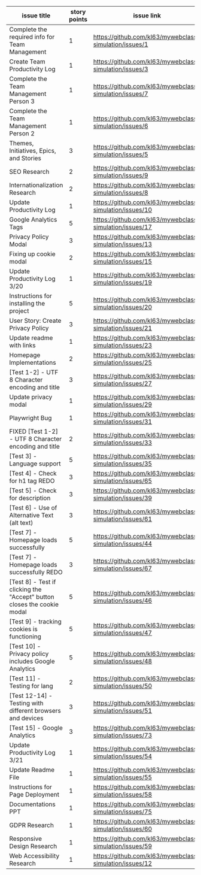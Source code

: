|issue title | story points | issue link | status    | assigned to | assigned on | completed on | category | status notes |
|----------|--------------|----------|-----------|-------------|-------|--|----------|------------|
| Complete the required info for Team Management | 1 | https://github.com/kl63/mywebclass-simulation/issues/1  | Completed | Kevin L| 3/9/23| 3/9/23 | Features  | Completed/Closed  |
| Create Team Productivity Log  | 1     | https://github.com/kl63/mywebclass-simulation/issues/3  | Completed | Kevin L. | 3/9/23 | 3/9/23 | Features  | Completed/Closed  |
| Complete the Team Management Person 3  | 1      | https://github.com/kl63/mywebclass-simulation/issues/7  | Completed  | Rick K.    | 3/10/23 | 3/21/23 | Features  | Completed/Closed  |
| Complete the Team Management Person 2  | 1     | https://github.com/kl63/mywebclass-simulation/issues/6  | Completed   | Lucicto S.     | 3/10/23 | 3/20/23 | Features  | Completed/Closed  |
| Themes, Initiatives, Epics, and Stories  | 3      | https://github.com/kl63/mywebclass-simulation/issues/5  | Completed   | Kevin L.     | 3/10/23 | 3/12/23 | Docs  | Completed/Closed  |
| SEO Research  | 2      | https://github.com/kl63/mywebclass-simulation/issues/9  | Completed   | Kevin L.     | 3/13/23 | 3/13/23 | Docs  | Completed/Closed  |
| Internationalization Research  | 2      | https://github.com/kl63/mywebclass-simulation/issues/8  | Completed   | Kevin L.     | 3/13/23 | 3/13/23 | Docs  | Completed/Closed  |
| Update Productivity Log  | 1      | https://github.com/kl63/mywebclass-simulation/issues/10  | Completed   | Kevin L.     | 3/14/23 | 3/14/23 | Bug  | Completed/Closed  |
| Google Analytics Tags  | 5      | https://github.com/kl63/mywebclass-simulation/issues/17  | Completed   | Kevin L.    | 3/27/23 | 3/20/23 | Features  | Completed/Closed  |
| Privacy Policy Modal  | 3      | https://github.com/kl63/mywebclass-simulation/issues/13  | Completed   | Kevin L.     | 3/18/23 | 3/18/23 | Features  | Completed/Closed  |
| Fixing up cookie modal  | 2      | https://github.com/kl63/mywebclass-simulation/issues/15  | Completed  | Kevin L.     | 3/9/23 | 3/19/23 | Bug  | Completed/Closed  |
| Update Productivity Log 3/20  | 1      | https://github.com/kl63/mywebclass-simulation/issues/19  | Completed   | Kevin L.     | 3/20/23 | 3/20/23 | Bug  | Completed/Closed  |
| Instructions for installing the project  | 5      | https://github.com/kl63/mywebclass-simulation/issues/20  | To Do   |  Lucicto S.    | 3/20/23 | 3/21/23 | Features  | Completed/Closed  |
| User Story: Create Privacy Policy  | 3      | https://github.com/kl63/mywebclass-simulation/issues/21  | Completed   | Rick K.     | 3/20/23 | 3/21/23 | Features  | Completed/Closed  |
| Update readme with links  | 1      | https://github.com/kl63/mywebclass-simulation/issues/23  | Completed   | Kevin L.     | 3/20/23 | 3/20/23 | Bug  | Completed/Closed  |
| Homepage Implementations  |  2     | https://github.com/kl63/mywebclass-simulation/issues/25  | Completed   | Kevin L.     | 3/20/23 | 3/21/23 | Bug  | Completed/Closed  |
| [Test 1-2] - UTF 8 Character encoding and title  | 3      | https://github.com/kl63/mywebclass-simulation/issues/27  | Completed   | Kevin L.     | 3/20/23 | 3/21/23 | Features  | Completed/Closed  |
| Update privacy modal  | 1      | https://github.com/kl63/mywebclass-simulation/issues/29  | Completed   | Kevin L.     | 3/20/23 | 3/20/23 | Bug  | Completed/Closed  |
| Playwright Bug  | 1      | https://github.com/kl63/mywebclass-simulation/issues/31  | Completed   | Kevin L.     | 3/20/21 | Kevin L. | Bug  | Completed/Closed  |
| FIXED [Test 1-2] - UTF 8 Character encoding and title  | 2      | https://github.com/kl63/mywebclass-simulation/issues/33  | Completed/Closed   | Kevin L.     | 3/20/21 | 3/20/21 | Bug | Completed/Closed  |
| [Test 3] - Language support  | 5      | https://github.com/kl63/mywebclass-simulation/issues/35  | Completed   | Kevin L.     | 3/21/23 | 3/21/23 | Features  | completed/Closed  |
| [Test 4] - Check for h1 tag REDO  | 3      | https://github.com/kl63/mywebclass-simulation/issues/65  | Completed   | Rick K.     | 3/21/23 | - | Bug  | Needs To Be Worked   |
| [Test 5] - Check for description  | 3      | https://github.com/kl63/mywebclass-simulation/issues/39  | Completed   | Rick K.     | 3/21/23 | - | Features  | Completed/Closed   |
| [Test 6] - Use of Alternative Text (alt text)  | 3      | https://github.com/kl63/mywebclass-simulation/issues/61  | Completed   | Lucicto S.     | 3/21/23 | - | Features  | Completed/Closed   |
| [Test 7] - Homepage loads successfully  | 5      | https://github.com/kl63/mywebclass-simulation/issues/44  | Completed   | Lucicto S.     | 3/21/23 | - | Features  | Completed/Closed   |
| [Test 7] - Homepage loads successfully REDO  | 3      | https://github.com/kl63/mywebclass-simulation/issues/67  | Completed   | Lucicto S.     | 3/21/23 | - | Bug  | Completed/Closed   |
| [Test 8] - Test if clicking the "Accept" button closes the cookie modal  | 5      | https://github.com/kl63/mywebclass-simulation/issues/46  | To Do   | Lucicto S.     | 3/21/23 | - | Features  | Completed/Closed   |
| [Test 9] - tracking cookies is functioning  | 5      | https://github.com/kl63/mywebclass-simulation/issues/47  | To Do   | Lucicto S.     | 3/21/23 | - | Features  | Completed/Closed   |
| [Test 10] - Privacy policy includes Google Analytics  | 5      | https://github.com/kl63/mywebclass-simulation/issues/48  | Completed   | Rick K.     | 3/21/23 | 3/24/23 | Features  | Completed/Closed   |
| [Test 11] - Testing for lang  | 2      | https://github.com/kl63/mywebclass-simulation/issues/50  | Completed   | Kevin L.     | 3/21/23 | 3/21/23 | Features | Completed/Closed  |
| [Test 12-14] - Testing with different browsers and devices  | 3      | https://github.com/kl63/mywebclass-simulation/issues/51  | Completed   | Kevin L.     | 3/21/23 | 3/21/23 | Features  | Completed/Closed  |
| [Test 15] - Google Analytics  | 3      | https://github.com/kl63/mywebclass-simulation/issues/73  | Completed   | Kevin L.     | 3/24/23 | 3/24/23 | Features  | Completed/Closed  |
| Update Productivity Log 3/21  | 1      | https://github.com/kl63/mywebclass-simulation/issues/54  | Completed  | Kevin L.     | 3/21/23 | 3/21/23 | Bug | Completed/Closed  |
| Update Readme File  | 1      | https://github.com/kl63/mywebclass-simulation/issues/55  | Completed   | Kevin L.     | 3/21/23 | 3/2/23 | Bug  | Completed/Closed  |
| Instructions for Page Deployment  | 1      | https://github.com/kl63/mywebclass-simulation/issues/58  | Completed   | Lucicto S.     | 3/23/23 | 3/23/23 | Documentation  | Closed/Completed  |
| Documentations PPT  | 1      | https://github.com/kl63/mywebclass-simulation/issues/75  | Completed   | Lucicto S.     | 3/25/23 | 3/25/23 | Documentation  | Closed/Completed  |
| GDPR Research  | 1      | https://github.com/kl63/mywebclass-simulation/issues/60  | Completed   | Kevin L.     | 3/22/23 | 3/22/23 | Documentation  | Closed/Completed  |
| Responsive Design Research  | 1      | https://github.com/kl63/mywebclass-simulation/issues/59  | Completed   | Kevin L.     | 3/22/23 | 3/22/23 | Documentation  | Closed/Completed  |
| Web Accessibility Research  | 1      | https://github.com/kl63/mywebclass-simulation/issues/12  | Completed   | Kevin L.     | 3/21/23 | 3/21/23 | Documentation  | Closed/Completed  |

